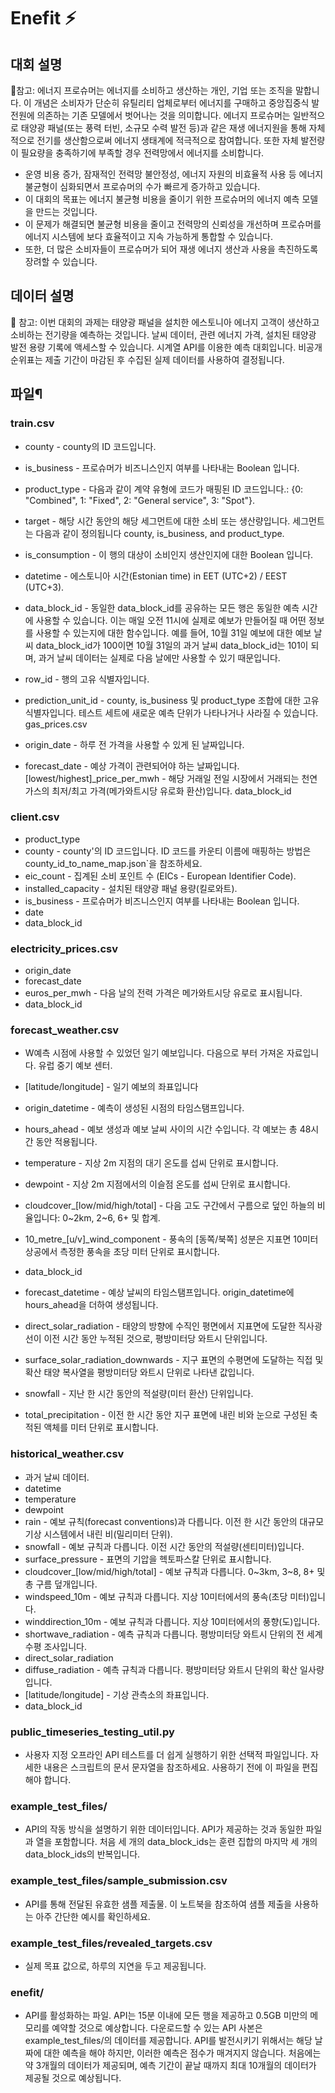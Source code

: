 # Enefit ⚡
## 대회 설명

📌참고: 에너지 프로슈머는 에너지를 소비하고 생산하는 개인, 기업 또는 조직을 말합니다. 이 개념은 소비자가 단순히 유틸리티 업체로부터 에너지를 구매하고 중앙집중식 발전원에 의존하는 기존 모델에서 벗어나는 것을 의미합니다. 에너지 프로슈머는 일반적으로 태양광 패널(또는 풍력 터빈, 소규모 수력 발전 등)과 같은 재생 에너지원을 통해 자체적으로 전기를 생산함으로써 에너지 생태계에 적극적으로 참여합니다. 또한 자체 발전량이 필요량을 충족하기에 부족할 경우 전력망에서 에너지를 소비합니다.

- 운영 비용 증가, 잠재적인 전력망 불안정성, 에너지 자원의 비효율적 사용 등 에너지 불균형이 심화되면서 프로슈머의 수가 빠르게 증가하고 있습니다.
- 이 대회의 목표는 에너지 불균형 비용을 줄이기 위한 프로슈머의 에너지 예측 모델을 만드는 것입니다.
- 이 문제가 해결되면 불균형 비용을 줄이고 전력망의 신뢰성을 개선하며 프로슈머를 에너지 시스템에 보다 효율적이고 지속 가능하게 통합할 수 있습니다.
- 또한, 더 많은 소비자들이 프로슈머가 되어 재생 에너지 생산과 사용을 촉진하도록 장려할 수 있습니다.


## 데이터 설명
📌 참고:
이번 대회의 과제는 태양광 패널을 설치한 에스토니아 에너지 고객이 생산하고 소비하는 전기량을 예측하는 것입니다. 날씨 데이터, 관련 에너지 가격, 설치된 태양광 발전 용량 기록에 액세스할 수 있습니다.
시계열 API를 이용한 예측 대회입니다. 비공개 순위표는 제출 기간이 마감된 후 수집된 실제 데이터를 사용하여 결정됩니다.


## 파일¶
### train.csv

- county - county의 ID 코드입니다.
- is_business - 프로슈머가 비즈니스인지 여부를 나타내는 Boolean 입니다.
- product_type - 다음과 같이 계약 유형에 코드가 매핑된 ID 코드입니다.: {0: "Combined", 1: "Fixed", 2: "General service", 3: "Spot"}.
- target - 해당 시간 동안의 해당 세그먼트에 대한 소비 또는 생산량입니다. 세그먼트는 다음과 같이 정의됩니다 county, is_business, and product_type.
- is_consumption - 이 행의 대상이 소비인지 생산인지에 대한 Boolean 입니다.
- datetime - 에스토니아 시간(Estonian time) in EET (UTC+2) / EEST (UTC+3).
- data_block_id - 동일한 data_block_id를 공유하는 모든 행은 동일한 예측 시간에 사용할 수 있습니다. 이는 매일 오전 11시에 실제로 예보가 만들어질 때 어떤 정보를 사용할 수 있는지에 대한 함수입니다. 예를 들어, 10월 31일 예보에 대한 예보 날씨 data_block_id가 100이면 10월 31일의 과거 날씨 data_block_id는 101이 되며, 과거 날씨 데이터는 실제로 다음 날에만 사용할 수 있기 때문입니다.
- row_id - 행의 고유 식별자입니다.
- prediction_unit_id - county, is_business 및 product_type 조합에 대한 고유 식별자입니다. 테스트 세트에 새로운 예측 단위가 나타나거나 사라질 수 있습니다. gas_prices.csv

- origin_date - 하루 전 가격을 사용할 수 있게 된 날짜입니다.

- forecast_date - 예상 가격이 관련되어야 하는 날짜입니다.
[lowest/highest]_price_per_mwh - 해당 거래일 전일 시장에서 거래되는 천연가스의 최저/최고 가격(메가와트시당 유로화 환산)입니다.
data_block_id

### client.csv

- product_type
- county - county'의 ID 코드입니다. ID 코드를 카운티 이름에 매핑하는 방법은county_id_to_name_map.json`을 참조하세요.
- eic_count - 집계된 소비 포인트 수 (EICs - European Identifier Code).
- installed_capacity - 설치된 태양광 패널 용량(킬로와트).
- is_business - 프로슈머가 비즈니스인지 여부를 나타내는 Boolean 입니다.
- date
- data_block_id


### electricity_prices.csv
- origin_date
- forecast_date
- euros_per_mwh - 다음 날의 전력 가격은 메가와트시당 유로로 표시됩니다.
- data_block_id

### forecast_weather.csv 
- W예측 시점에 사용할 수 있었던 일기 예보입니다. 다음으로 부터 가져온 자료입니다. 유럽 중기 예보 센터.

- [latitude/longitude] - 일기 예보의 좌표입니다
- origin_datetime - 예측이 생성된 시점의 타임스탬프입니다.
- hours_ahead - 예보 생성과 예보 날씨 사이의 시간 수입니다. 각 예보는 총 48시간 동안 적용됩니다.
- temperature - 지상 2m 지점의 대기 온도를 섭씨 단위로 표시합니다.
- dewpoint - 지상 2m 지점에서의 이슬점 온도를 섭씨 단위로 표시합니다.
- cloudcover_[low/mid/high/total] - 다음 고도 구간에서 구름으로 덮인 하늘의 비율입니다: 0~2km, 2~6, 6+ 및 합계.
- 10_metre_[u/v]_wind_component - 풍속의 [동쪽/북쪽] 성분은 지표면 10미터 상공에서 측정한 풍속을 초당 미터 단위로 표시합니다.
- data_block_id
- forecast_datetime - 예상 날씨의 타임스탬프입니다. origin_datetime에 hours_ahead을 더하여 생성됩니다.
- direct_solar_radiation - 태양의 방향에 수직인 평면에서 지표면에 도달한 직사광선이 이전 시간 동안 누적된 것으로, 평방미터당 와트시 단위입니다.
- surface_solar_radiation_downwards - 지구 표면의 수평면에 도달하는 직접 및 확산 태양 복사열을 평방미터당 와트시 단위로 나타낸 값입니다.
- snowfall - 지난 한 시간 동안의 적설량(미터 환산) 단위입니다.
- total_precipitation - 이전 한 시간 동안 지구 표면에 내린 비와 눈으로 구성된 축적된 액체를 미터 단위로 표시합니다.

### historical_weather.csv 
- 과거 날씨 데이터.
- datetime
- temperature
- dewpoint
- rain - 예보 규칙(forecast conventions)과 다릅니다. 이전 한 시간 동안의 대규모 기상 시스템에서 내린 비(밀리미터 단위).
- snowfall - 예보 규칙과 다릅니다. 이전 시간 동안의 적설량(센티미터)입니다.
- surface_pressure - 표면의 기압을 헥토파스칼 단위로 표시합니다.
- cloudcover_[low/mid/high/total] - 예보 규칙과 다릅니다. 0~3km, 3~8, 8+ 및 총 구름 덮개입니다.
- windspeed_10m - 예보 규칙과 다릅니다. 지상 10미터에서의 풍속(초당 미터)입니다.
- winddirection_10m - 예보 규칙과 다릅니다. 지상 10미터에서의 풍향(도)입니다.
- shortwave_radiation - 예측 규칙과 다릅니다. 평방미터당 와트시 단위의 전 세계 수평 조사입니다.
- direct_solar_radiation
- diffuse_radiation - 예측 규칙과 다릅니다. 평방미터당 와트시 단위의 확산 일사량입니다.
- [latitude/longitude] - 기상 관측소의 좌표입니다.
- data_block_id

### public_timeseries_testing_util.py 
- 사용자 지정 오프라인 API 테스트를 더 쉽게 실행하기 위한 선택적 파일입니다. 자세한 내용은 스크립트의 문서 문자열을 참조하세요. 사용하기 전에 이 파일을 편집해야 합니다.

### example_test_files/ 
- API의 작동 방식을 설명하기 위한 데이터입니다. API가 제공하는 것과 동일한 파일과 열을 포함합니다. 처음 세 개의 data_block_ids는 훈련 집합의 마지막 세 개의 data_block_ids의 반복입니다.

### example_test_files/sample_submission.csv 
- API를 통해 전달된 유효한 샘플 제출물. 이 노트북을 참조하여 샘플 제출을 사용하는 아주 간단한 예시를 확인하세요.

### example_test_files/revealed_targets.csv 
- 실제 목표 값으로, 하루의 지연을 두고 제공됩니다.

### enefit/ 
- API를 활성화하는 파일. API는 15분 이내에 모든 행을 제공하고 0.5GB 미만의 메모리를 예약할 것으로 예상합니다. 다운로드할 수 있는 API 사본은 example_test_files/의 데이터를 제공합니다. API를 발전시키기 위해서는 해당 날짜에 대한 예측을 해야 하지만, 이러한 예측은 점수가 매겨지지 않습니다. 처음에는 약 3개월의 데이터가 제공되며, 예측 기간이 끝날 때까지 최대 10개월의 데이터가 제공될 것으로 예상됩니다.

